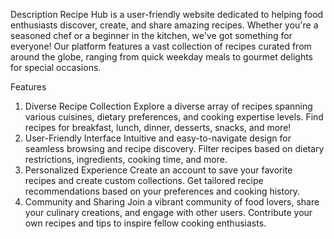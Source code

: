 Description
Recipe Hub is a user-friendly website dedicated to helping food enthusiasts discover, create, and share amazing recipes. Whether you're a seasoned chef or a beginner in the kitchen, we've got something for everyone! Our platform features a vast collection of recipes curated from around the globe, ranging from quick weekday meals to gourmet delights for special occasions.

Features
1. Diverse Recipe Collection
Explore a diverse array of recipes spanning various cuisines, dietary preferences, and cooking expertise levels.
Find recipes for breakfast, lunch, dinner, desserts, snacks, and more!
2. User-Friendly Interface
Intuitive and easy-to-navigate design for seamless browsing and recipe discovery.
Filter recipes based on dietary restrictions, ingredients, cooking time, and more.
3. Personalized Experience
Create an account to save your favorite recipes and create custom collections.
Get tailored recipe recommendations based on your preferences and cooking history.
4. Community and Sharing
Join a vibrant community of food lovers, share your culinary creations, and engage with other users.
Contribute your own recipes and tips to inspire fellow cooking enthusiasts.
